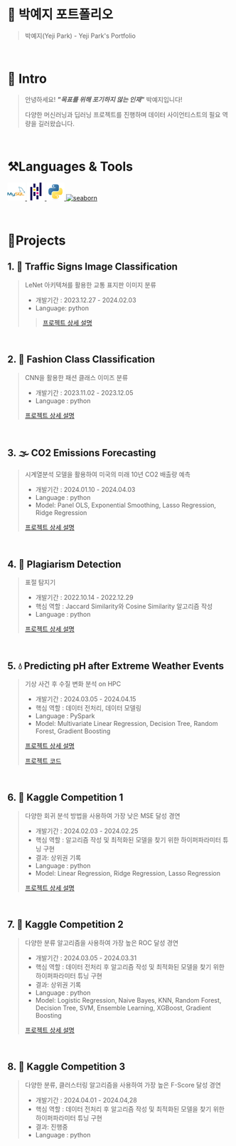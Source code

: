 # 📜 박예지 포트폴리오

> 박예지(Yeji Park) - Yeji Park's Portfolio

<br />


# 👋 Intro

> 안녕하세요! ***"목표를 위해 포기하지 않는 인재"*** 박예지입니다!
>
> 다양한 머신러닝과 딥러닝 프로젝트를 진행하며 데이터 사이언티스트의 필요 역량을 길러왔습니다. 

<br />

# ⚒️Languages & Tools

<a href="https://www.mysql.com/" target="_blank" rel="noreferrer"> <img src="https://raw.githubusercontent.com/devicons/devicon/master/icons/mysql/mysql-original-wordmark.svg" alt="mysql" width="40" height="40"/> </a> <a href="https://pandas.pydata.org/" target="_blank" rel="noreferrer"> <img src="https://raw.githubusercontent.com/devicons/devicon/2ae2a900d2f041da66e950e4d48052658d850630/icons/pandas/pandas-original.svg" alt="pandas" width="40" height="40"/> </a> <a href="https://www.python.org" target="_blank" rel="noreferrer"> <img src="https://raw.githubusercontent.com/devicons/devicon/master/icons/python/python-original.svg" alt="python" width="40" height="40"/> </a> <a href="https://seaborn.pydata.org/" target="_blank" rel="noreferrer"> <img src="https://seaborn.pydata.org/_images/logo-mark-lightbg.svg" alt="seaborn" width="40" height="40"/> </a> </p>
<br />

# 📝Projects


## 1. 🚦 Traffic Signs Image Classification

> LeNet 아키텍쳐를 활용한 교통 표지판 이미지 분류 
>
> - 개발기간 : 2023.12.27 - 2024.02.03
> - Language: python 
>> 
>> [프로젝트 상세 설명](https://github.com/yejipark0514/Yeji-Park/blob/main/TrafficSigns_Classification_LeNet.ipynb)  
<br />

## 2. 👗 Fashion Class Classification 

> CNN을 활용한 패션 클래스 이미즈 분류 
>
> - 개발기간 : 2023.11.02 - 2023.12.05
> - Language : python
>
> [프로젝트 상세 설명](https://github.com/yejipark0514/Yeji-Park/blob/main/FashionClass_Classification_Park.ipynb)

<br />

## 3. 🌫️ CO2 Emissions Forecasting

> 시계열분석 모델을 활용하여 미국의 미래 10년 CO2 배출량 예측
>
> - 개발기간 : 2024.01.10 - 2024.04.03
> - Language : python
> - Model: Panel OLS, Exponential Smoothing, Lasso Regression, Ridge Regression
>
> [프로젝트 상세 설명](https://github.com/yejipark0514/TimeSeriesAnalysis_CO2)

<br />

## 4. 📝 Plagiarism Detection

> 표절 탐지기 
>
> - 개발기간 : 2022.10.14 - 2022.12.29
> - 핵심 역할 : Jaccard Similarity와 Cosine Similarity 알고리즘 작성 
> - Language : python
>
> [프로젝트 상세 설명](https://github.com/yejipark0514/Yeji-Park/blob/main/Plagiarism_Detection.ipynb)

<br />

## 5. 💧 Predicting pH after Extreme Weather Events

>  기상 사건 후 수질 변화 분석 on HPC
>
> - 개발기간 : 2024.03.05 - 2024.04.15
> - 핵심 역할 : 데이터 전처리, 데이터 모델링 
> - Language : PySpark
> - Model: Multivariate Linear Regression, Decision Tree, Random Forest, Gradient Boosting 
>
> [프로젝트 상세 설명](https://github.com/yejipark0514/Yeji-Park/blob/main/Water_Quality_Presentation.pdf)
> 
> [프로젝트 코드](https://github.com/yejipark0514/Yeji-Park/blob/main/Water_Quality)


<br />

## 6. 🥊 Kaggle Competition 1 

> 다양한 회귀 분석 방법을 사용하여 가장 낮은 MSE 달성 경연 
> - 개발기간 : 2024.02.03 - 2024.02.25
> - 핵심 역할 : 알고리즘 작성 및 최적화된 모델을 찾기 위한 하이퍼파라미터 튜닝 구현
> - 결과: 상위권 기록 
> - Language : python
> - Model: Linear Regression, Ridge Regression, Lasso Regression
>   
> [프로젝트 상세 설명](https://github.com/yejipark0514/Yeji-Park/blob/main/KaggleCompetition_Regression.ipynb)

<br />


## 7. 🥊 Kaggle Competition 2

> 다양한 분류 알고리즘을 사용하여 가장 높은 ROC 달성 경연 
>
> - 개발기간 : 2024.03.05 - 2024.03.31
> - 핵심 역할 : 데이터 전처리 후 알고리즘 작성 및 최적화된 모델을 찾기 위한 하이퍼파라미터 튜닝 구현
> - 결과: 상위권 기록 
> - Language : python
> - Model: Logistic Regression, Naive Bayes, KNN, Random Forest, Decision Tree, SVM, Ensemble Learning, XGBoost, Gradient Boosting
>   
> [프로젝트 상세 설명](https://github.com/yejipark0514/Yeji-Park/blob/main/KaggleCompetition_Classification.ipynb)

<br />

## 8. 🥊 Kaggle Competition 3

> 다양한 분류, 클러스터링 알고리즘을 사용하여 가장 높은 F-Score 달성 경연 
>
> - 개발기간 : 2024.04.01 - 2024.04,28
> - 핵심 역할 : 데이터 전처리 후 알고리즘 작성 및 최적화된 모델을 찾기 위한 하이퍼파라미터 튜닝 구현
> - 결과: 진행중 
> - Language : python

<br />
